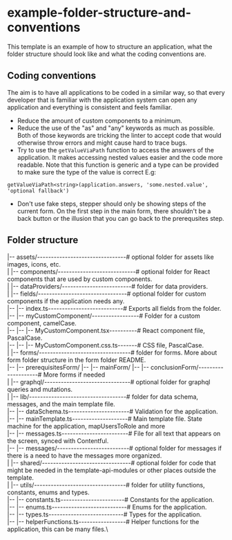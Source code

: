 # example-folder-structure-and-conventions

This template is an example of how to structure an application, what the folder structure should look like and what the coding conventions are.

## Coding conventions

The aim is to have all applications to be coded in a similar way, so that every developer that is familiar with the application system can open any application and everything is consistent and feels familiar.

- Reduce the amount of custom components to a minimum.
- Reduce the use of the "as" and "any" keywords as much as possible. Both of those keywords are tricking the linter to accept code that would otherwise throw errors and might cause hard to trace bugs.
- Try to use the `getValueViaPath` function to access the answers of the application. It makes accessing nested values easier and the code more readable. Note that this function is generic and a type can be provided to make sure the type of the value is correct E.g:

`getValueViaPath<string>(application.answers, 'some.nested.value', 'optional fallback')`

- Don't use fake steps, stepper should only be showing steps of the current form. On the first step in the main form, there shouldn't be a back button or the illusion that you can go back to the prerequsites step.

## Folder structure

|-- assets/--------------------------------# optional folder for assets like images, icons, etc. \
|
|-- components/----------------------------# optional folder for React components that are used by custom components.\
|
|-- dataProviders/-------------------------# folder for data providers.\
|
|-- fields/--------------------------------# optional folder for custom components if the application needs any.\
|-- |-- index.ts---------------------------# Exports all fields from the folder.\
|-- |-- myCustomComponent/-----------------# Folder for a custom component, camelCase.\
|-- |-- |-- MyCustomComponent.tsx----------# React component file, PascalCase.\
|-- |-- |-- MyCustomComponent.css.ts-------# CSS file, PascalCase.\
|
|-- forms/---------------------------------# folder for forms. More about form folder structure in the form folder README.\
|-- |-- prerequisitesForm/
|-- |-- mainForm/
|-- |-- conclusionForm/--------------------# More forms if needed\
|
|-- graphql/-------------------------------# optional folder for graphql queries and mutations.\
|
|-- lib/-----------------------------------# folder for data schema, messages, and the main template file.\
|-- |-- dataSchema.ts----------------------# Validation for the application.\
|-- |-- mainTemplate.ts--------------------# Main template file. State machine for the application, mapUsersToRole and more\
|-- |-- messages.ts------------------------# File for all text that appears on the screen, synced with Contentful.\
|-- |-- messages/--------------------------# optional folder for messages if there is a need to have the messages more organized.\
|
|-- shared/--------------------------------# optional folder for code that might be needed in the template-api-modules or other places outside the template.\
|
|-- utils/---------------------------------# folder for utility functions, constants, enums and types.\
|-- |-- constants.ts-----------------------# Constants for the application.\
|-- |-- enums.ts---------------------------# Enums for the application.\
|-- |-- types.ts---------------------------# Types for the application.\
|-- |-- helperFunctions.ts-----------------# Helper functions for the application, this can be many files.\
